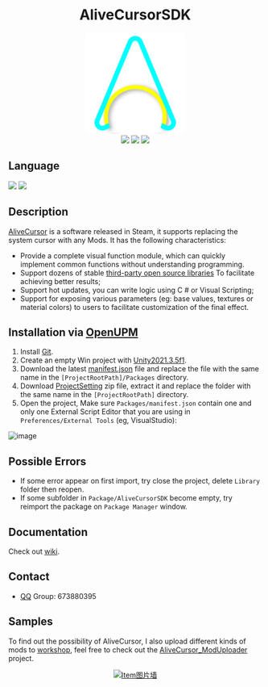 <h1 align="center">AliveCursorSDK</h1>

<p align="center">
    <a href="https://store.steampowered.com/app/1606490/Alive_Cursor/"><img src="https://github.com/Threeyes/AliveCursorSDK/blob/main/Threeyes/SDK/Textures/ACSDK%20Icon.png?raw=true" alt="Logo" width="200px" height="200px" />
    <br />
	<a href="https://download.unity3d.com/download_unity/40eb3a945986/UnityDownloadAssistant-2021.3.5f1.exe"><img src="https://img.shields.io/badge/%20Unity-2021.3.5f1%20-blue" /></a>
	<a href="https://openupm.com/packages/com.threeyes.alivecursor.sdk/"><img src="https://img.shields.io/npm/v/com.threeyes.alivecursor.sdk?label=openupm&amp;registry_uri=https://package.openupm.com" /></a>
	<a href="https://github.com/Threeyes/AliveCursorSDK/blob/main/LICENSE"><img src="https://img.shields.io/badge/License-MIT-brightgreen.svg" /></a>
    <br />
</p>

## Language
<p float="left">
  <a href="https://github.com/Threeyes/AliveCursorSDK/blob/main/locale/README-zh-CN.md"><img src="https://raw.githubusercontent.com/hampusborgos/country-flags/main/png100px/cn.png"/></a>
    <a href="https://github.com/Threeyes/AliveCursorSDK"><img src="https://raw.githubusercontent.com/hampusborgos/country-flags/main/png100px/us.png"/></a>
</p>

## Description
[AliveCursor](https://store.steampowered.com/app/1606490/Alive_Cursor/) is a software released in Steam, it supports replacing the system cursor with any Mods. It has the following characteristics:
+ Provide a complete visual function module, which can quickly implement common functions without understanding programming.
+ Support dozens of stable [third-party open source libraries](https://github.com/Threeyes/AliveCursorSDK/wiki/Third-party) To facilitate achieving better results;
+ Support hot updates, you can write logic using C # or Visual Scripting;
+ Support for exposing various parameters (eg: base values, textures or material colors) to users to facilitate customization of the final effect.

## Installation via [OpenUPM](https://openupm.com/packages/com.threeyes.alivecursor.sdk/)
1. Install [Git](https://git-scm.com/).
2. Create an empty Win project with [Unity2021.3.5f1](https://download.unity3d.com/download_unity/40eb3a945986/UnityDownloadAssistant-2021.3.5f1.exe).
3. Download the latest [manifest.json](https://raw.githubusercontent.com/Threeyes/AliveCursorSDK/main/ProjectConfig~/manifest.json) file and replace the file with the same name in the `[ProjectRootPath]/Packages` directory. 
4. Download [ProjectSetting](https://raw.githubusercontent.com/Threeyes/AliveCursorSDK/main/ProjectConfig~/ProjectSettings.zip) zip file, extract it and replace the folder with the same name in the `[ProjectRootPath]` directory. 
5. Open the project, Make sure `Packages/manifest.json` contain one and only one External Script Editor that you are using in `Preferences/External Tools` (eg, VisualStudio):

![image](https://user-images.githubusercontent.com/13210990/180822147-5a917199-279f-4cbb-a073-32e5078e2709.png)

## Possible Errors
+ If some error appear on first import, try close the project, delete `Library` folder then reopen.
+ If some subfolder in `Package/AliveCursorSDK` become empty, try reimport the package on `Package Manager` window.

## Documentation
Check out [wiki](https://github.com/Threeyes/AliveCursorSDK/wiki).

## Contact
+ [QQ](https://im.qq.com/index/) Group: 673880395

## Samples
To find out the possibility of AliveCursor, I also upload different kinds of mods to [workshop](https://steamcommunity.com/profiles/76561199378980403/myworkshopfiles/?appid=1606490), feel free to check out the [AliveCursor_ModUploader](https://github.com/Threeyes/AliveCursor_ModUploader) project.
<p align="center">
    <a href="https://github.com/Threeyes/AliveCursor_ModUploader"><img src="https://user-images.githubusercontent.com/13210990/195757514-014d8d7d-b0bf-438c-9e53-40300185e1a2.gif" alt="Item图片墙" width="600px" height="450px" />
    <br />
</p>    